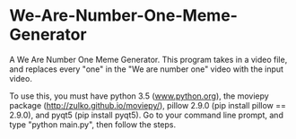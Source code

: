 # We-Are-Number-One-Meme-Generator
A We Are Number One Meme Generator. This program takes in a video file, and replaces every "one" in the "We are number one" video with the input video.

To use this, you must have python 3.5 (www.python.org), the moviepy package (http://zulko.github.io/moviepy/), pillow 2.9.0 (pip install pillow == 2.9.0), and pyqt5 (pip install pyqt5).
Go to your command line prompt, and type "python main.py", then follow the steps.
